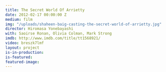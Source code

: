 ```yaml
---
title: The Secret World Of Arrietty
date: 2012-02-17 00:00:00 Z
medium: film
img: "/uploads/shaheen-baig-casting-the-secret-world-of-arrietty.jpg"
director: Hiromasa Yonebayashi
with: Saoirse Ronan, Olivia Colman, Mark Strong
imdb: http://www.imdb.com/title/tt1568921/
video: breszk7lmf
layout: project
is-in-production: 
is-featured: 
featured-image: 
---
```


